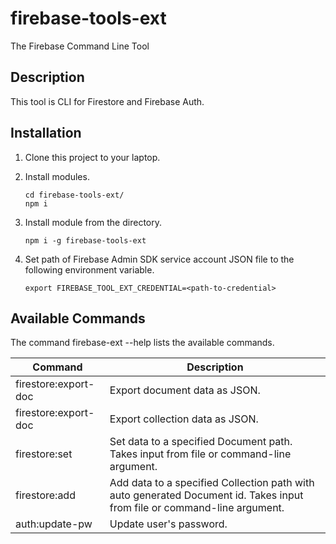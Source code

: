 # firebase-tools-ext
The Firebase Command Line Tool

## Description

This tool is CLI for Firestore and Firebase Auth.

## Installation

1. Clone this project to your laptop.

1. Install modules.
    ```
    cd firebase-tools-ext/
    npm i
    ```

1. Install module from the directory.
    ```
    npm i -g firebase-tools-ext
    ```

1. Set path of Firebase Admin SDK service account JSON file to the following environment variable.

    ```
    export FIREBASE_TOOL_EXT_CREDENTIAL=<path-to-credential>
    ```

## Available Commands

The command firebase-ext --help lists the available commands.

| Command | Description |
| -- | -- |
| firestore:export-doc | Export document data as JSON. |
| firestore:export-doc | Export collection data as JSON. |
| firestore:set | Set data to a specified Document path. Takes input from file or command-line argument. |
| firestore:add | Add data to a specified Collection path with auto generated Document id.  Takes input from file or command-line argument.|
| auth:update-pw | Update user's password. |
